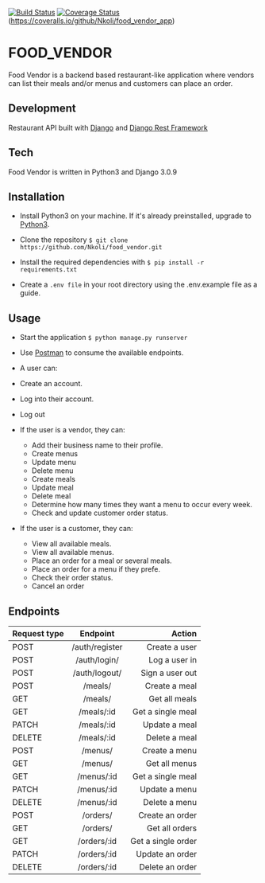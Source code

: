[![Build Status](https://travis-ci.org/Nkoli/food_vendor.svg?branch=staging)](https://travis-ci.org/Nkoli/food_vendor_app)
[![Coverage Status](https://coveralls.io/repos/github/Nkoli/food_vendor_app/badge.svg?branch=staging)](https://coveralls.io/github/Nkoli/food_vendor_app?branch=staging)(https://coveralls.io/github/Nkoli/food_vendor_app)

# FOOD_VENDOR

Food Vendor is a backend based restaurant-like application where vendors can list their meals and/or menus and customers can place an order.

## Development

Restaurant API built with [Django](https://www.djangoproject.com/start/) and [Django Rest Framework](https://www.django-rest-framework.org/)

## Tech

Food Vendor is written in Python3 and Django 3.0.9

## Installation

- Install Python3 on your machine. If it's already preinstalled, upgrade to [Python3](https://www.python.org/download/releases/3.0/).

- Clone the repository `$ git clone https://github.com/Nkoli/food_vendor.git`

- Install the required dependencies with `$ pip install -r requirements.txt`

- Create a `.env file` in your root directory using the .env.example file as a guide.

## Usage

- Start the application `$ python manage.py runserver`

- Use [Postman](https://www.postman.com/downloads/) to consume the available endpoints.

- A user can:
- Create an account.
- Log into their account.
- Log out
- If the user is a vendor, they can:
  - Add their business name to their profile.
  - Create menus
  - Update menu
  - Delete menu
  - Create meals
  - Update meal
  - Delete meal
  - Determine how many times they want a menu to occur every week.
  - Check and update customer order status.
- If the user is a customer, they can:
  - View all available meals.
  - View all available menus.
  - Place an order for a meal or several meals.
  - Place an order for a menu if they prefe.
  - Check their order status.
  - Cancel an order

## Endpoints

| Request type |    Endpoint    |             Action |
| ------------ | :------------: | -----------------: |
| POST         | /auth/register |      Create a user |
| POST         |  /auth/login/  |      Log a user in |
| POST         | /auth/logout/  |    Sign a user out |
| POST         |    /meals/     |      Create a meal |
| GET          |    /meals/     |      Get all meals |
| GET          |   /meals/:id   |  Get a single meal |
| PATCH        |   /meals/:id   |      Update a meal |
| DELETE       |   /meals/:id   |      Delete a meal |
| POST         |    /menus/     |      Create a menu |
| GET          |    /menus/     |      Get all menus |
| GET          |   /menus/:id   |  Get a single meal |
| PATCH        |   /menus/:id   |      Update a menu |
| DELETE       |   /menus/:id   |      Delete a menu |
| POST         |    /orders/    |    Create an order |
| GET          |    /orders/    |     Get all orders |
| GET          |  /orders/:id   | Get a single order |
| PATCH        |  /orders/:id   |    Update an order |
| DELETE       |  /orders/:id   |    Delete an order |
